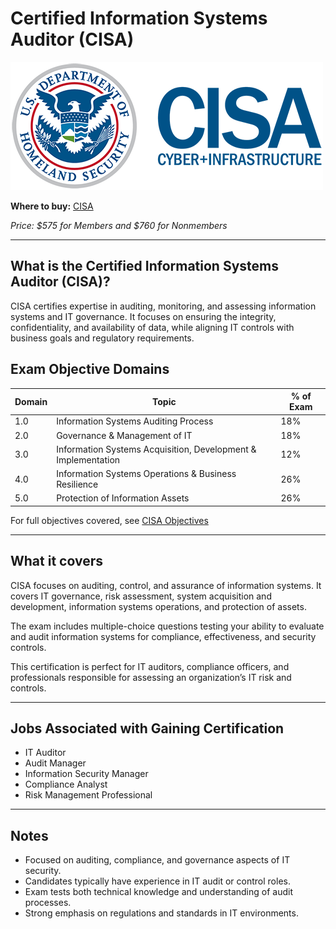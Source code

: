# Certified Information Systems Auditor (CISA)

![CISA Logo](../../13-Personal/Images/CISA_wordmark.png)

**Where to buy:** [CISA](https://www.isaca.org/credentialing/cisa)

*Price: $575 for Members and $760 for Nonmembers*

---

## What is the Certified Information Systems Auditor (CISA)?

CISA certifies expertise in auditing, monitoring, and assessing information systems and IT governance. It focuses on ensuring the integrity, confidentiality, and availability of data, while aligning IT controls with business goals and regulatory requirements.


## Exam Objective Domains 

| Domain | Topic                                                        | % of Exam |
|--------|--------------------------------------------------------------|-----------|
| 1.0    | Information Systems Auditing Process                         | 18%       |
| 2.0    | Governance & Management of IT                                | 18%       |
| 3.0    | Information Systems Acquisition, Development & Implementation| 12%       |
| 4.0    | Information Systems Operations & Business Resilience         | 26%       |
| 5.0    | Protection of Information Assets                             | 26%       |

For full objectives covered, see [CISA Objectives](https://www.isaca.org/credentialing/cisa/cisa-exam-content-outline)

---

## What it covers

CISA focuses on auditing, control, and assurance of information systems. It covers IT governance, risk assessment, system acquisition and development, information systems operations, and protection of assets.

The exam includes multiple-choice questions testing your ability to evaluate and audit information systems for compliance, effectiveness, and security controls.

This certification is perfect for IT auditors, compliance officers, and professionals responsible for assessing an organization’s IT risk and controls.

---

## Jobs Associated with Gaining Certification
- IT Auditor  
- Audit Manager  
- Information Security Manager  
- Compliance Analyst  
- Risk Management Professional  

---

## Notes
- Focused on auditing, compliance, and governance aspects of IT security.  
- Candidates typically have experience in IT audit or control roles.  
- Exam tests both technical knowledge and understanding of audit processes.  
- Strong emphasis on regulations and standards in IT environments.